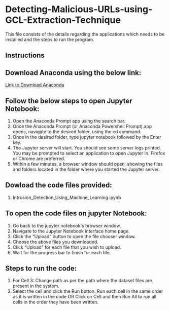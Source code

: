 # Detecting-Malicious-URLs-using-GCL-Extraction-Technique
This file consists of the details regarding the applications which needs to be installed and the steps to run the program.
## Instructions

## Download Anaconda using the below link:
[Link to Download Anaconda](https://www.anaconda.com/)

## Follow the below steps to open Jupyter Notebook:
 1. Open the Anaconda Prompt app using the search bar.
 2. Once the Anaconda Prompt (or Anaconda Powershell Prompt) app opens, navigate to the desired folder, using the cd command.
 3. Once in the desired folder, type jupyter notebook followed by the Enter key.
 4. The Jupyter server will start. You should see some server logs printed. You may be prompted to select an application to open Jupyter in. Firefox or Chrome are preferred.
 5. Within a few minutes, a browser window should open, showing the files and folders located in the folder where you started the Jupyter server.

## Dowload the code files provided:
1. Intrusion_Detection_Using_Machine_Learning.ipynb

## To open the code files on jupyter Notebook:
1. Go back to the jupyter notebook's browser window.
2. Navigate to the Jupyter Notebook interface home page.
3. Click the “Upload” button to open the file chooser window.
4. Choose the above files you downloaded.
5. Click “Upload” for each file that you wish to upload.
6. Wait for the progress bar to finish for each file.

## Steps to run the code:
1. For Cell 3: Change path as per the path where the dataset files are present in the system.
2. Select the cell and click the Run button. Run each cell in the same order as it is written in the code OR 
   Click on Cell and then Run All to run all cells in the order they have been written.
